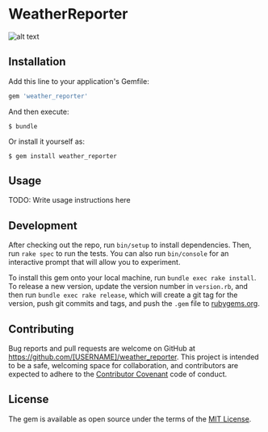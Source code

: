 # WeatherReporter

![alt text](https://lh4.ggpht.com/A4CWApa13xD_r-lWlJ-YZmqijOPeDdPurke-1-__QCoixySQAXxyte3iNbxFwrrQMnQ=w300)



## Installation

Add this line to your application's Gemfile:

```ruby
gem 'weather_reporter'
```

And then execute:

    $ bundle

Or install it yourself as:

    $ gem install weather_reporter

## Usage

TODO: Write usage instructions here

## Development

After checking out the repo, run `bin/setup` to install dependencies. Then, run `rake spec` to run the tests. You can also run `bin/console` for an interactive prompt that will allow you to experiment.

To install this gem onto your local machine, run `bundle exec rake install`. To release a new version, update the version number in `version.rb`, and then run `bundle exec rake release`, which will create a git tag for the version, push git commits and tags, and push the `.gem` file to [rubygems.org](https://rubygems.org).

## Contributing

Bug reports and pull requests are welcome on GitHub at https://github.com/[USERNAME]/weather_reporter. This project is intended to be a safe, welcoming space for collaboration, and contributors are expected to adhere to the [Contributor Covenant](http://contributor-covenant.org) code of conduct.


## License

The gem is available as open source under the terms of the [MIT License](http://opensource.org/licenses/MIT).
